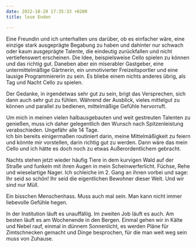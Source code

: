 ```yaml
---
date: 2022-10-20 17:35:33 +0200
title: lose Enden

---
```

Eine Freundin und ich unterhalten uns darüber, ob es einfacher wäre, eine einzige stark ausgeprägte Begabung zu haben und dahinter nur schwach oder kaum ausgeprägte Talente, die eindeutig zurückfallen und nicht vertiefenswert erscheinen. Die Idee, beispielsweise Cello spielen zu können und das richtig gut. Daneben aber ein miserabler Gastgeber, eine untermittelmäßige Gärtnerin, ein unmotivierter Freizeitsportler und eine lausige Programmiererin zu sein. Es bliebe einem nichts anderes übrig, als Tag und Nacht Cello zu spielen.

Der Gedanke, in irgendetwas sehr gut zu sein, brigt das Versprechen, sich dann auch sehr gut zu fühlen. Während der Ausblick, vieles mittelgut zu können und parallel zu bedienen, mittelmäßige Gefühle hervorruft.

Um mich in meinen vielen halbausgebauten und weit gestreuten Talenten zu genießen, muss ich daher gelegentlich den Wunsch nach Spitzenleistung verabschieden. Ungefähr alle 14 Tage.  
Ich bin bereits einigermaßen routiniert darin, meine Mittelmäßigkeit zu feiern und könnte mir vorstellen, darin richtig gut zu werden. Dann wäre das mein Cello und ich hätte es doch noch zu etwas Außerordentlichem gebracht.

Nachts stehen jetzt wieder häufig Tiere in dem kurvigen Wald auf der Straße und funkeln mit ihren Augen in mein Scheinwerferlicht. Füchse, Rehe und wieselartige Nager. Ich schleiche im 2. Gang an ihnen vorbei und sage: Ihr seid so schön! Ihr seid die eigentlichen Bewohner dieser Welt. Und wir sind nur Müll.

Ein bisschen Menschenhass. Muss auch mal sein. Man kann nicht immer liebevolle Gefühle hegen.

In der Institution läuft es unauffällig. Im zweiten Job läuft es auch. Am besten läuft es am Wochenende in den Bergen. Einmal gehen wir in Kälte und Nebel rauf, einmal in dünnem Sonnenlicht, es werden Pläne für Zimtschnecken gemacht und Dinge besprochen, für die man weit weg sein muss von Zuhause. 